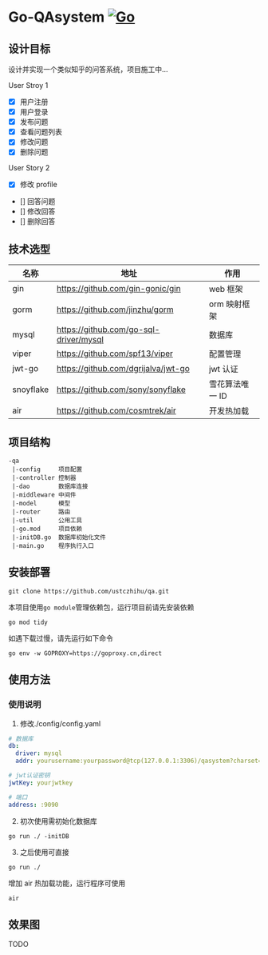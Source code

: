 # Go-QAsystem [![Go](https://img.shields.io/badge/language-Go-00ADD8.svg)](https://github.com/golang/go)

## 设计目标

设计并实现一个类似知乎的问答系统，项目施工中...

User Stroy 1

- [x] 用户注册
- [x] 用户登录
- [x] 发布问题
- [x] 查看问题列表
- [x] 修改问题
- [x] 删除问题

User Story 2

- [x] 修改 profile
- [] 回答问题
- [] 修改回答
- [] 删除回答

## 技术选型

| 名称      | 地址                                   | 作用            |
| --------- | -------------------------------------- | --------------- |
| gin       | https://github.com/gin-gonic/gin       | web 框架        |
| gorm      | https://github.com/jinzhu/gorm         | orm 映射框架    |
| mysql     | https://github.com/go-sql-driver/mysql | 数据库          |
| viper     | https://github.com/spf13/viper         | 配置管理        |
| jwt-go    | https://github.com/dgrijalva/jwt-go    | jwt 认证        |
| snoyflake | https://github.com/sony/sonyflake      | 雪花算法唯一 ID |
| air       | https://github.com/cosmtrek/air        | 开发热加载      |

## 项目结构

```
-qa
 |-config     项目配置
 |-controller 控制器
 |-dao        数据库连接
 |-middleware 中间件
 |-model      模型
 |-router     路由
 |-util       公用工具
 |-go.mod     项目依赖
 |-initDB.go  数据库初始化文件
 |-main.go    程序执行入口
```

## 安装部署

```shell
git clone https://github.com/ustczhihu/qa.git
```

本项目使用`go module`管理依赖包，运行项目前请先安装依赖

```shell
go mod tidy
```

如遇下载过慢，请先运行如下命令

```shell
go env -w GOPROXY=https://goproxy.cn,direct
```

## 使用方法

### 使用说明

1. 修改./config/config.yaml

```yaml
# 数据库
db:
  driver: mysql
  addr: yourusername:yourpassword@tcp(127.0.0.1:3306)/qasystem?charset=utf8mb4&parseTime=True&loc=Local

# jwt认证密钥
jwtKey: yourjwtkey

# 端口
address: :9090
```

2. 初次使用需初始化数据库

```shell
go run ./ -initDB
```

3. 之后使用可直接

```shell
go run ./
```

增加 air 热加载功能，运行程序可使用

```shell
air
```

## 效果图

TODO
